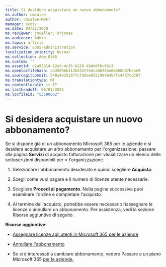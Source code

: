 ```yaml
---
title: Si desidera acquistare un nuovo abbonamento?
ms.author: cmcatee
author: cmcatee-MSFT
manager: scotv
ms.date: 04/21/2020
ms.reviewer: jmueller, drjones
ms.audience: Admin
ms.topic: article
ms.service: o365-administration
localization_priority: Normal
ms.collection: Adm_O365
ms.custom: ''
ms.assetid: d2a9331d-12e3-4c35-b216-4bdddf6c92c3
ms.openlocfilehash: ca35096b112b55227edca68384e66b58b87bdae9
ms.sourcegitcommit: 540a4e2515f7cfddee65519046454fc4437cd287
ms.translationtype: MT
ms.contentlocale: it-IT
ms.lasthandoff: 08/01/2021
ms.locfileid: "53680662"
---
```

# <a name="looking-to-buy-a-new-subscription"></a>Si desidera acquistare un nuovo abbonamento?

Se si dispone già di un abbonamento Microsoft 365 per le aziende e si desidera acquistare un altro abbonamento per l'organizzazione, passare alla pagina **Servizi** di acquisto fatturazione per visualizzare un elenco delle sottoscrizioni disponibili per \> [](https://go.microsoft.com/fwlink/p/?linkid=868433) l'organizzazione.
 
1. Selezionare l'abbonamento desiderato e quindi scegliere **Acquista**.

2. Scegli come vuoi pagare e il numero di licenze utente necessarie.

3. Scegliere **Procedi al pagamento**. Nella pagina successiva puoi esaminare l'ordine e completare l'acquisto.

4. Al termine dell'acquisto, potrebbe essere necessario riassegnare le licenze o annullare un abbonamento. Per assistenza, vedi la sezione Risorse aggiuntive di seguito.

 **Risorse aggiuntive:**
  
- [Assegnare licenze agli utenti in Microsoft 365 per le aziende](/microsoft-365/admin/add-users/add-users)
    
- [Annullare l'abbonamento](/microsoft-365/commerce/subscriptions/cancel-your-subscription)
    
- Se si è interessati a cambiare abbonamento, vedere Passare a un piano Microsoft 365 [per le aziende.](/microsoft-365/commerce/subscriptions/switch-to-a-different-plan)